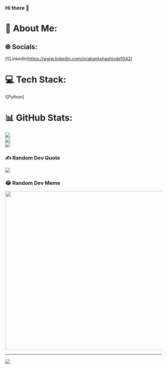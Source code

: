 ### Hi there 👋
# 💫 About Me:



## 🌐 Socials:
[![LinkedIn]https://www.linkedin.com/in/akankshashinde1042/
# 💻 Tech Stack:
![Python]
# 📊 GitHub Stats:
![](https://github-readme-stats.vercel.app/api?username=akshayshinde97&theme=blue-green&hide_border=false&include_all_commits=false&count_private=false)<br/>
![](https://github-readme-streak-stats.herokuapp.com/?user=akshayshinde97&theme=blue-green&hide_border=false)<br/>
![](https://github-readme-stats.vercel.app/api/top-langs/?username=akshayshinde97&theme=blue-green&hide_border=false&include_all_commits=false&count_private=false&layout=compact)

### ✍️ Random Dev Quote
![](https://quotes-github-readme.vercel.app/api?type=horizontal&theme=radical)

### 😂 Random Dev Meme
<img src="https://random-memer.herokuapp.com/" width="512px"/>

---
[![](https://visitcount.itsvg.in/api?id=akshayshinde97&icon=0&color=9)](https://visitcount.itsvg.in)

